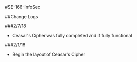 #SE-166-InfoSec

##Change Logs

###2/7/18
* Ceasar's Cipher was fully completed and if fully functional 

###2/1/18
* Begin the layout of Ceasar's Cipher


<!--

apt-get install python-sphinx
pip install sphinx

sudo pip install breathe
sudo apt-get install doxygen

https://github.com/Velron/doxygen-bootstrapped

-->
